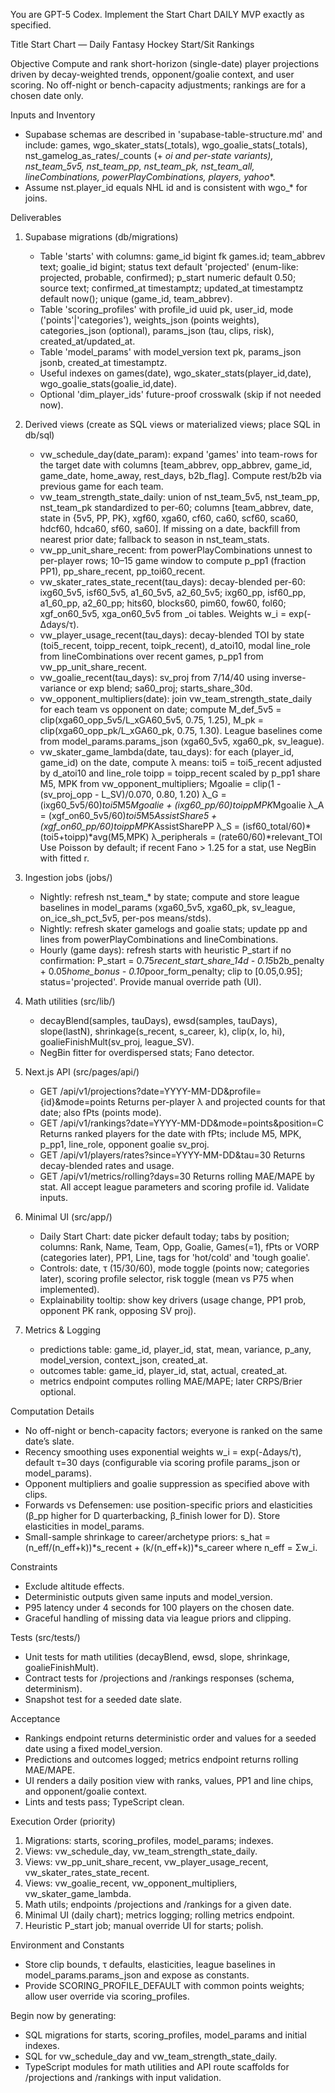 You are GPT-5 Codex. Implement the Start Chart DAILY MVP exactly as specified.

Title
Start Chart — Daily Fantasy Hockey Start/Sit Rankings

Objective
Compute and rank short-horizon (single-date) player projections driven by decay-weighted trends, opponent/goalie context, and user scoring. No off-night or bench-capacity adjustments; rankings are for a chosen date only.

Inputs and Inventory
- Supabase schemas are described in 'supabase-table-structure.md' and include: games, wgo_skater_stats(_totals), wgo_goalie_stats(_totals), nst_gamelog_as_rates/_counts (+ _oi and per-state variants), nst_team_5v5, nst_team_pp, nst_team_pk, nst_team_all, lineCombinations, powerPlayCombinations, players, yahoo_*.
- Assume nst.player_id equals NHL id and is consistent with wgo_* for joins.

Deliverables
1) Supabase migrations (db/migrations)
   - Table 'starts' with columns: game_id bigint fk games.id; team_abbrev text; goalie_id bigint; status text default 'projected' (enum-like: projected, probable, confirmed); p_start numeric default 0.50; source text; confirmed_at timestamptz; updated_at timestamptz default now(); unique (game_id, team_abbrev).
   - Table 'scoring_profiles' with profile_id uuid pk, user_id, mode ('points'|'categories'), weights_json (points weights), categories_json (optional), params_json (tau, clips, risk), created_at/updated_at.
   - Table 'model_params' with model_version text pk, params_json jsonb, created_at timestamptz.
   - Useful indexes on games(date), wgo_skater_stats(player_id,date), wgo_goalie_stats(goalie_id,date).
   - Optional 'dim_player_ids' future-proof crosswalk (skip if not needed now).

2) Derived views (create as SQL views or materialized views; place SQL in db/sql)
   - vw_schedule_day(date_param): expand 'games' into team-rows for the target date with columns [team_abbrev, opp_abbrev, game_id, game_date, home_away, rest_days, b2b_flag]. Compute rest/b2b via previous game for each team.
   - vw_team_strength_state_daily: union of nst_team_5v5, nst_team_pp, nst_team_pk standardized to per-60; columns [team_abbrev, date, state in {5v5, PP, PK}, xgf60, xga60, cf60, ca60, scf60, sca60, hdcf60, hdca60, sf60, sa60]. If missing on a date, backfill from nearest prior date; fallback to season in nst_team_stats.
   - vw_pp_unit_share_recent: from powerPlayCombinations unnest to per-player rows; 10–15 game window to compute p_pp1 (fraction PP1), pp_share_recent, pp_toi60_recent.
   - vw_skater_rates_state_recent(tau_days): decay-blended per-60: ixg60_5v5, isf60_5v5, a1_60_5v5, a2_60_5v5; ixg60_pp, isf60_pp, a1_60_pp, a2_60_pp; hits60, blocks60, pim60, fow60, fol60; xgf_on60_5v5, xga_on60_5v5 from _oi tables. Weights w_i = exp(-Δdays/τ).
   - vw_player_usage_recent(tau_days): decay-blended TOI by state (toi5_recent, toipp_recent, toipk_recent), d_atoi10, modal line_role from lineCombinations over recent games, p_pp1 from vw_pp_unit_share_recent.
   - vw_goalie_recent(tau_days): sv_proj from 7/14/40 using inverse-variance or exp blend; sa60_proj; starts_share_30d.
   - vw_opponent_multipliers(date): join vw_team_strength_state_daily for each team vs opponent on date; compute M_def_5v5 = clip(xga60_opp_5v5/L_xGA60_5v5, 0.75, 1.25), M_pk = clip(xga60_opp_pk/L_xGA60_pk, 0.75, 1.30). League baselines come from model_params.params_json (xga60_5v5, xga60_pk, sv_league).
   - vw_skater_game_lambda(date, tau_days): for each (player_id, game_id) on the date, compute λ means:
       toi5 = toi5_recent adjusted by d_atoi10 and line_role
       toipp = toipp_recent scaled by p_pp1 share
       M5, MPK from vw_opponent_multipliers; Mgoalie = clip(1 - (sv_proj_opp - L_SV)/0.070, 0.80, 1.20)
       λ_G = (ixg60_5v5/60)*toi5*M5*Mgoalie + (ixg60_pp/60)*toipp*MPK*Mgoalie
       λ_A = (xgf_on60_5v5/60)*toi5*M5*AssistShare5 + (xgf_on60_pp/60)*toipp*MPK*AssistSharePP
       λ_S = (isf60_total/60)*(toi5+toipp)*avg(M5,MPK)
       λ_peripherals = (rate60/60)*relevant_TOI
     Use Poisson by default; if recent Fano > 1.25 for a stat, use NegBin with fitted r.

3) Ingestion jobs (jobs/)
   - Nightly: refresh nst_team_* by state; compute and store league baselines in model_params (xga60_5v5, xga60_pk, sv_league, on_ice_sh_pct_5v5, per-pos means/stds).
   - Nightly: refresh skater gamelogs and goalie stats; update pp and lines from powerPlayCombinations and lineCombinations.
   - Hourly (game days): refresh starts with heuristic P_start if no confirmation:
       P_start = 0.75*recent_start_share_14d - 0.15*b2b_penalty + 0.05*home_bonus - 0.10*poor_form_penalty; clip to [0.05,0.95]; status='projected'. Provide manual override path (UI).

4) Math utilities (src/lib/)
   - decayBlend(samples, tauDays), ewsd(samples, tauDays), slope(lastN), shrinkage(s_recent, s_career, k), clip(x, lo, hi), goalieFinishMult(sv_proj, league_SV).
   - NegBin fitter for overdispersed stats; Fano detector.

5) Next.js API (src/pages/api/)
   - GET /api/v1/projections?date=YYYY-MM-DD&profile={id}&mode=points
       Returns per-player λ and projected counts for that date; also fPts (points mode).
   - GET /api/v1/rankings?date=YYYY-MM-DD&mode=points&position=C
       Returns ranked players for the date with fPts; include M5, MPK, p_pp1, line_role, opponent goalie sv_proj.
   - GET /api/v1/players/rates?since=YYYY-MM-DD&tau=30
       Returns decay-blended rates and usage.
   - GET /api/v1/metrics/rolling?days=30
       Returns rolling MAE/MAPE by stat.
   All accept league parameters and scoring profile id. Validate inputs.

6) Minimal UI (src/app/)
   - Daily Start Chart: date picker default today; tabs by position; columns: Rank, Name, Team, Opp, Goalie, Games(=1), fPts or VORP (categories later), PP1, Line, tags for 'hot/cold' and 'tough goalie'.
   - Controls: date, τ (15/30/60), mode toggle (points now; categories later), scoring profile selector, risk toggle (mean vs P75 when implemented).
   - Explainability tooltip: show key drivers (usage change, PP1 prob, opponent PK rank, opposing SV proj).

7) Metrics & Logging
   - predictions table: game_id, player_id, stat, mean, variance, p_any, model_version, context_json, created_at.
   - outcomes table: game_id, player_id, stat, actual, created_at.
   - metrics endpoint computes rolling MAE/MAPE; later CRPS/Brier optional.

Computation Details
- No off-night or bench-capacity factors; everyone is ranked on the same date’s slate.
- Recency smoothing uses exponential weights w_i = exp(-Δdays/τ), default τ=30 days (configurable via scoring profile params_json or model_params).
- Opponent multipliers and goalie suppression as specified above with clips.
- Forwards vs Defensemen: use position-specific priors and elasticities (β_pp higher for D quarterbacking, β_finish lower for D). Store elasticities in model_params.
- Small-sample shrinkage to career/archetype priors: s_hat = (n_eff/(n_eff+k))*s_recent + (k/(n_eff+k))*s_career where n_eff = Σw_i.

Constraints
- Exclude altitude effects.
- Deterministic outputs given same inputs and model_version.
- P95 latency under 4 seconds for 100 players on the chosen date.
- Graceful handling of missing data via league priors and clipping.

Tests (src/tests/)
- Unit tests for math utilities (decayBlend, ewsd, slope, shrinkage, goalieFinishMult).
- Contract tests for /projections and /rankings responses (schema, determinism).
- Snapshot test for a seeded date slate.

Acceptance
- Rankings endpoint returns deterministic order and values for a seeded date using a fixed model_version.
- Predictions and outcomes logged; metrics endpoint returns rolling MAE/MAPE.
- UI renders a daily position view with ranks, values, PP1 and line chips, and opponent/goalie context.
- Lints and tests pass; TypeScript clean.

Execution Order (priority)
1. Migrations: starts, scoring_profiles, model_params; indexes.
2. Views: vw_schedule_day, vw_team_strength_state_daily.
3. Views: vw_pp_unit_share_recent, vw_player_usage_recent, vw_skater_rates_state_recent.
4. Views: vw_goalie_recent, vw_opponent_multipliers, vw_skater_game_lambda.
5. Math utils; endpoints /projections and /rankings for a given date.
6. Minimal UI (daily chart); metrics logging; rolling metrics endpoint.
7. Heuristic P_start job; manual override UI for starts; polish.

Environment and Constants
- Store clip bounds, τ defaults, elasticities, league baselines in model_params.params_json and expose as constants.
- Provide SCORING_PROFILE_DEFAULT with common points weights; allow user override via scoring_profiles.

Begin now by generating:
- SQL migrations for starts, scoring_profiles, model_params and initial indexes.
- SQL for vw_schedule_day and vw_team_strength_state_daily.
- TypeScript modules for math utilities and API route scaffolds for /projections and /rankings with input validation.